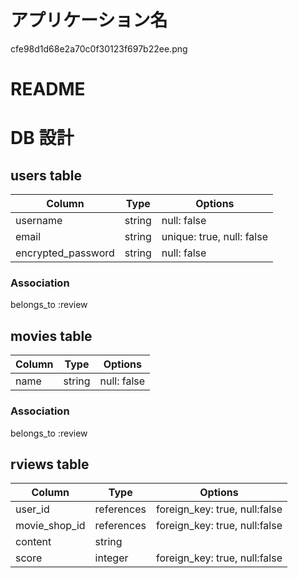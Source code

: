 # アプリケーション名

cfe98d1d68e2a70c0f30123f697b22ee.png















# README

# DB 設計

## users table

| Column             | Type                | Options                              |
|--------------------|---------------------|--------------------------------------|
| username           | string              | null: false                          |
| email              | string              | unique: true, null: false            |
| encrypted_password | string              | null: false                          |

### Association

belongs_to :review

## movies table

| Column             | Type                | Options                              |
|--------------------|---------------------|--------------------------------------|
| name               | string              | null: false                          |


### Association

belongs_to :review

## rviews table

| Column             | Type                | Options                             |
|--------------------|---------------------|-------------------------------------|
| user_id            | references          | foreign_key: true, null:false       |
| movie_shop_id      | references          | foreign_key: true, null:false       |
| content            | string              |                                     |
| score              | integer             | foreign_key: true, null:false       |

